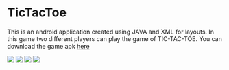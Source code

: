 # TicTacToe
This is an android application created using JAVA and XML for layouts.
In this game two different players can play the game of TIC-TAC-TOE. 
You can download the game apk [here](https://github.com/saikrishna13032000/TicTacToe/blob/master/app-debug.apk)



![](https://github.com/saikrishna13032000/TicTacToe/blob/master/images/image2.jpeg)
![](https://github.com/saikrishna13032000/TicTacToe/blob/master/images/image3.jpeg)
![](https://github.com/saikrishna13032000/TicTacToe/blob/master/images/image4.jpeg)
![](https://github.com/saikrishna13032000/TicTacToe/blob/master/images/image1.jpeg)
